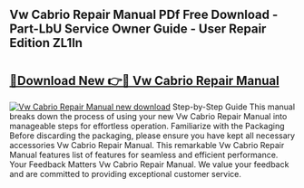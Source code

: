 ## Vw Cabrio Repair Manual PDf Free Download - Part-LbU Service Owner Guide - User Repair Edition ZL1ln

# <h2><a href="http://bc78377.oget.top/?id=Vw+Cabrio+Repair+Manual">🔗Download New 👉🔴 Vw Cabrio Repair Manual</a></h2>

[![Vw Cabrio Repair Manual new download](https://i.imgur.com/5g1atiW.png)](http://bc78377.oget.top/?id=Vw+Cabrio+Repair+Manual)
Step-by-Step Guide This manual breaks down the process of using your new Vw Cabrio Repair Manual into manageable steps for effortless operation. Familiarize with the Packaging Before discarding the packaging, please ensure you have kept all necessary accessories Vw Cabrio Repair Manual. This remarkable Vw Cabrio Repair Manual features list of features for seamless and efficient performance. Your Feedback Matters Vw Cabrio Repair Manual. We value your feedback and are committed to providing exceptional customer service.
